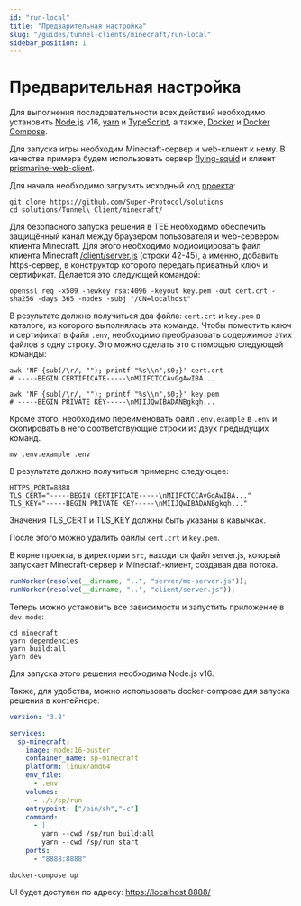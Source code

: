 ```yaml
---
id: "run-local"
title: "Предварительная настройка"
slug: "/guides/tunnel-clients/minecraft/run-local"
sidebar_position: 1
---
```


# Предварительная настройка

Для выполнения последовательности всех действий необходимо установить 
[Node.js](https://nodejs.org/en/download/package-manager) v16, 
[yarn](https://classic.yarnpkg.com/lang/en/docs/install/#mac-stable) и 
[TypeScript](https://www.typescriptlang.org/download), а также, [Docker](https://docs.docker.com/engine/install/) и 
[Docker Compose](https://docs.docker.com/compose/install/).

Для запуска игры необходим Minecraft-сервер и web-клиент к нему.
В качестве примера будем использовать сервер [flying-squid](https://github.com/PrismarineJS/flying-squid) и клиент [prismarine-web-client](https://github.com/PrismarineJS/prismarine-web-client).

Для начала необходимо загрузить исходный код [проекта](https://github.com/Super-Protocol/solutions):

```shell
git clone https://github.com/Super-Protocol/solutions
cd solutions/Tunnel\ Client/minecraft/
```

Для безопасного запуска решения в TEE необходимо обеспечить защищённый канал между браузером пользователя и web-сервером 
клиента Minecraft. Для этого необходимо модифицировать файл клиента Minecraft [/client/server.js](https://github.com/Super-Protocol/solutions/blob/main/Tunnel%20Client/minecraft/client/server.js) (строки 42-45), 
а именно, добавить https-сервер, в конструктор которого передать приватный ключ и сертификат. 
Делается это следующей командой:

```shell
openssl req -x509 -newkey rsa:4096 -keyout key.pem -out cert.crt -sha256 -days 365 -nodes -subj "/CN=localhost"
```

В результате должно получиться два файла: `cert.crt` и `key.pem` в каталоге, из которого выполнялась эта команда. 
Чтобы поместить ключ и сертификат в файл `.env`, необходимо преобразовать содержимое этих файлов в одну строку. 
Это можно сделать это с помощью следующей команды:

```shell
awk 'NF {sub(/\r/, ""); printf "%s\\n",$0;}' cert.crt
# -----BEGIN CERTIFICATE-----\nMIIFCTCCAvGgAwIBA...
```

```shell
awk 'NF {sub(/\r/, ""); printf "%s\\n",$0;}' key.pem
# -----BEGIN PRIVATE KEY-----\nMIIJQwIBADANBgkqh...
```

Кроме этого, необходимо переименовать файл `.env.example` в `.env` и скопировать в него соответствующие строки из двух 
предыдущих команд. 

```shell
mv .env.example .env
```

В результате должно получиться примерно следующее:

```dotenv
HTTPS_PORT=8888
TLS_CERT="-----BEGIN CERTIFICATE-----\nMIIFCTCCAvGgAwIBA..."
TLS_KEY="-----BEGIN PRIVATE KEY-----\nMIIJQwIBADANBgkqh..."
```

<AdmonitionWrapper type="caution">
Значения TLS_CERT и TLS_KEY должны быть указаны в кавычках.
</AdmonitionWrapper>

После этого можно удалить файлы `cert.crt` и `key.pem`.

В корне проекта, в директории `src`, находится файл server.js, который запускает Minecraft-сервер и Minecraft-клиент, 
создавая два потока.

```javascript
runWorker(resolve(__dirname, "..", "server/mc-server.js"));
runWorker(resolve(__dirname, "..", "client/server.js"));
```

Теперь можно установить все зависимости и запустить приложение в `dev mode`:

```shell
cd minecraft
yarn dependencies
yarn build:all
yarn dev
```

<AdmonitionWrapper type="caution">
Для запуска этого решения необходима Node.js v16.
</AdmonitionWrapper>

Также, для удобства, можно использовать docker-compose для запуска решения в контейнере:

```yaml
version: '3.8'

services:
  sp-minecraft:
    image: node:16-buster
    container_name: sp-minecraft
    platform: linux/amd64
    env_file:
      - .env
    volumes:
      - ./:/sp/run
    entrypoint: ["/bin/sh","-c"]
    command:
      - |
        yarn --cwd /sp/run build:all
        yarn --cwd /sp/run start
    ports:
      - "8888:8888"
```

```shell
docker-compose up
```

UI будет доступен по адресу: [https://localhost:8888/](https://localhost:8888/)
